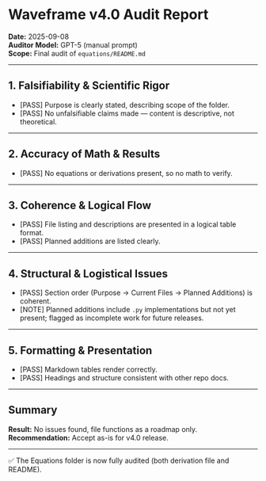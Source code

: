 # Waveframe v4.0 Audit Report
**Date:** 2025-09-08  
**Auditor Model:** GPT-5 (manual prompt)  
**Scope:** Final audit of `equations/README.md`  

---

## 1. Falsifiability & Scientific Rigor
- [PASS] Purpose is clearly stated, describing scope of the folder.  
- [PASS] No unfalsifiable claims made — content is descriptive, not theoretical.  

---

## 2. Accuracy of Math & Results
- [PASS] No equations or derivations present, so no math to verify.  

---

## 3. Coherence & Logical Flow
- [PASS] File listing and descriptions are presented in a logical table format.  
- [PASS] Planned additions are listed clearly.  

---

## 4. Structural & Logistical Issues
- [PASS] Section order (Purpose → Current Files → Planned Additions) is coherent.  
- [NOTE] Planned additions include `.py` implementations but not yet present; flagged as incomplete work for future releases.  

---

## 5. Formatting & Presentation
- [PASS] Markdown tables render correctly.  
- [PASS] Headings and structure consistent with other repo docs.  

---

## Summary
**Result:** No issues found, file functions as a roadmap only.  
**Recommendation:** Accept as-is for v4.0 release.  

---

✅ The Equations folder is now fully audited (both derivation file and README).  
